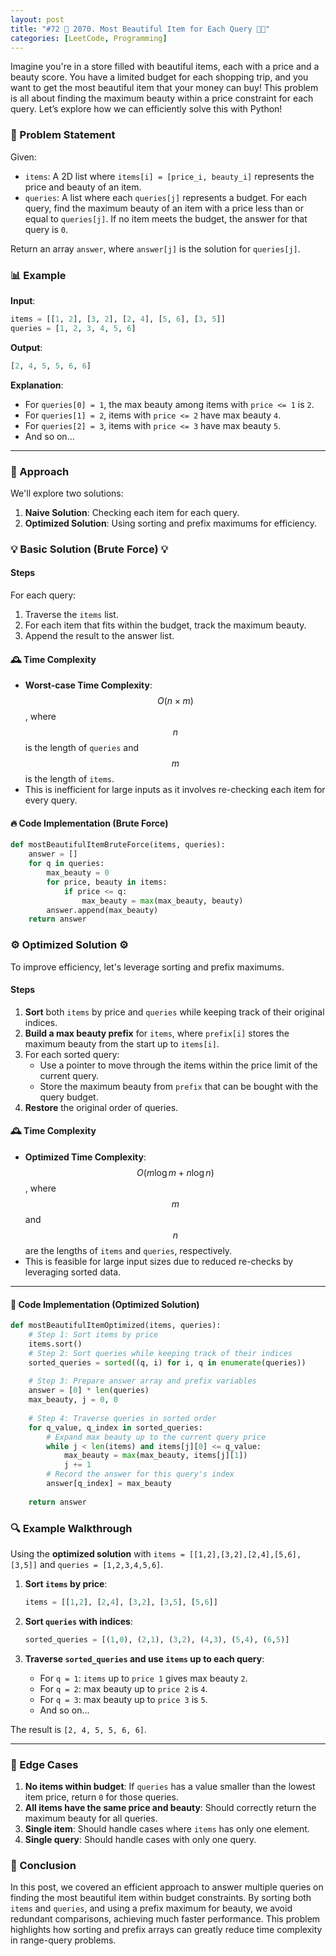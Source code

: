 ```yaml
---
layout: post  
title: "#72 💎 2070. Most Beautiful Item for Each Query 🧠🚀"  
categories: [LeetCode, Programming]  
---
```


Imagine you're in a store filled with beautiful items, each with a price and a beauty score. You have a limited budget for each shopping trip, and you want to get the most beautiful item that your money can buy! This problem is all about finding the maximum beauty within a price constraint for each query. Let’s explore how we can efficiently solve this with Python!

### 📝 Problem Statement

Given:
- `items`: A 2D list where `items[i] = [price_i, beauty_i]` represents the price and beauty of an item.
- `queries`: A list where each `queries[j]` represents a budget. For each query, find the maximum beauty of an item with a price less than or equal to `queries[j]`. If no item meets the budget, the answer for that query is `0`.

Return an array `answer`, where `answer[j]` is the solution for `queries[j]`.

### 📊 Example

**Input**:  
```python
items = [[1, 2], [3, 2], [2, 4], [5, 6], [3, 5]]
queries = [1, 2, 3, 4, 5, 6]
```

**Output**:  
```python
[2, 4, 5, 5, 6, 6]
```

**Explanation**:
- For `queries[0] = 1`, the max beauty among items with `price <= 1` is `2`.
- For `queries[1] = 2`, items with `price <= 2` have max beauty `4`.
- For `queries[2] = 3`, items with `price <= 3` have max beauty `5`.
- And so on...

---

### 🧐 Approach

We'll explore two solutions:
1. **Naive Solution**: Checking each item for each query.
2. **Optimized Solution**: Using sorting and prefix maximums for efficiency.

### 💡 Basic Solution (Brute Force) 💡

#### Steps
For each query:
1. Traverse the `items` list.
2. For each item that fits within the budget, track the maximum beauty.
3. Append the result to the answer list.

#### 🕰️ Time Complexity

- **Worst-case Time Complexity**: $$O(n \times m)$$, where $$n$$ is the length of `queries` and $$m$$ is the length of `items`.
- This is inefficient for large inputs as it involves re-checking each item for every query.

#### 🔥 Code Implementation (Brute Force)

```python
def mostBeautifulItemBruteForce(items, queries):
    answer = []
    for q in queries:
        max_beauty = 0
        for price, beauty in items:
            if price <= q:
                max_beauty = max(max_beauty, beauty)
        answer.append(max_beauty)
    return answer
```

### ⚙️ Optimized Solution ⚙️

To improve efficiency, let's leverage sorting and prefix maximums.

#### Steps

1. **Sort** both `items` by price and `queries` while keeping track of their original indices.
2. **Build a max beauty prefix** for `items`, where `prefix[i]` stores the maximum beauty from the start up to `items[i]`.
3. For each sorted query:
   - Use a pointer to move through the items within the price limit of the current query.
   - Store the maximum beauty from `prefix` that can be bought with the query budget.
4. **Restore** the original order of queries.

#### 🕰️ Time Complexity

- **Optimized Time Complexity**: $$O(m \log m + n \log n)$$, where $$m$$ and $$n$$ are the lengths of `items` and `queries`, respectively.
- This is feasible for large input sizes due to reduced re-checks by leveraging sorted data.

---

#### 🚀 Code Implementation (Optimized Solution)

```python
def mostBeautifulItemOptimized(items, queries):
    # Step 1: Sort items by price
    items.sort()
    # Step 2: Sort queries while keeping track of their indices
    sorted_queries = sorted((q, i) for i, q in enumerate(queries))
    
    # Step 3: Prepare answer array and prefix variables
    answer = [0] * len(queries)
    max_beauty, j = 0, 0
    
    # Step 4: Traverse queries in sorted order
    for q_value, q_index in sorted_queries:
        # Expand max beauty up to the current query price
        while j < len(items) and items[j][0] <= q_value:
            max_beauty = max(max_beauty, items[j][1])
            j += 1
        # Record the answer for this query's index
        answer[q_index] = max_beauty
    
    return answer
```

### 🔍 Example Walkthrough

Using the **optimized solution** with `items = [[1,2],[3,2],[2,4],[5,6],[3,5]]` and `queries = [1,2,3,4,5,6]`.

1. **Sort `items` by price**:
   ```python
   items = [[1,2], [2,4], [3,2], [3,5], [5,6]]
   ```

2. **Sort `queries` with indices**:
   ```python
   sorted_queries = [(1,0), (2,1), (3,2), (4,3), (5,4), (6,5)]
   ```

3. **Traverse `sorted_queries` and use `items` up to each query**:
   - For `q = 1`: `items` up to `price 1` gives max beauty `2`.
   - For `q = 2`: max beauty up to `price 2` is `4`.
   - For `q = 3`: max beauty up to `price 3` is `5`.
   - And so on...

The result is `[2, 4, 5, 5, 6, 6]`.

---

### 🧩 Edge Cases

1. **No items within budget**: If `queries` has a value smaller than the lowest item price, return `0` for those queries.
2. **All items have the same price and beauty**: Should correctly return the maximum beauty for all queries.
3. **Single item**: Should handle cases where `items` has only one element.
4. **Single query**: Should handle cases with only one query.

### 🎯 Conclusion

In this post, we covered an efficient approach to answer multiple queries on finding the most beautiful item within budget constraints. By sorting both `items` and `queries`, and using a prefix maximum for beauty, we avoid redundant comparisons, achieving much faster performance. This problem highlights how sorting and prefix arrays can greatly reduce time complexity in range-query problems.
